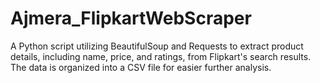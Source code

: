 # Ajmera_FlipkartWebScraper
A Python script utilizing BeautifulSoup and Requests to extract product details, including name, price, and ratings, from Flipkart's search results. The data is organized into a CSV file for easier further analysis.
